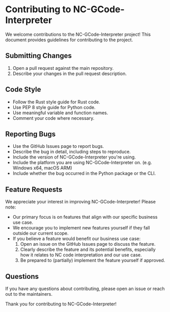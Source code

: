 # Contributing to NC-GCode-Interpreter

We welcome contributions to the NC-GCode-Interpreter project! This document provides guidelines for contributing to the project.

## Submitting Changes

1. Open a pull request against the main repository.
2. Describe your changes in the pull request description.

## Code Style

- Follow the Rust style guide for Rust code.
- Use PEP 8 style guide for Python code.
- Use meaningful variable and function names.
- Comment your code where necessary.

## Reporting Bugs

- Use the GitHub Issues page to report bugs.
- Describe the bug in detail, including steps to reproduce.
- Include the version of NC-GCode-Interpreter you're using.
- Include the platform you are using NC-GCode-Interpreter on. (e.g. Windows x64, macOS ARM)
- Include whether the bug occurred in the Python package or the CLI.

## Feature Requests
We appreciate your interest in improving NC-GCode-Interpreter! Please note:

- Our primary focus is on features that align with our specific business use case.
- We encourage you to implement new features yourself if they fall outside our current scope.
- If you believe a feature would benefit our business use case:
  1. Open an issue on the GitHub Issues page to discuss the feature.
  2. Clearly describe the feature and its potential benefits, especially how it relates to NC code interpretation and our use case.
  3. Be prepared to (partially) implement the feature yourself if approved.

## Questions

If you have any questions about contributing, please open an issue or reach out to the maintainers.

Thank you for contributing to NC-GCode-Interpreter!
